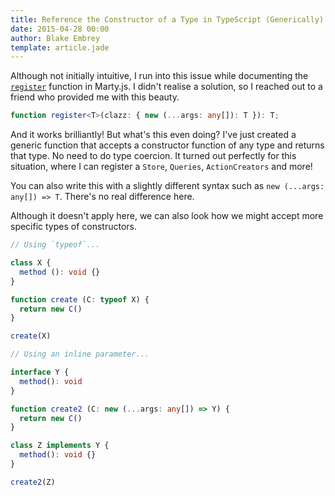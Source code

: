 ```yaml
---
title: Reference the Constructor of a Type in TypeScript (Generically)
date: 2015-04-28 00:00
author: Blake Embrey
template: article.jade
---
```


Although not initially intuitive, I run into this issue while documenting the [`register`](http://martyjs.org/api/registry/index.html#register) function in Marty.js. I didn't realise a solution, so I reached out to a friend who provided me with this beauty.

```ts
function register<T>(clazz: { new (...args: any[]): T }): T;
```

And it works brilliantly! But what's this even doing? I've just created a generic function that accepts a constructor function of any type and returns that type. No need to do type coercion. It turned out perfectly for this situation, where I can register a `Store`, `Queries`, `ActionCreators` and more!

You can also write this with a slightly different syntax such as `new (...args: any[]) => T`. There's no real difference here.

Although it doesn't apply here, we can also look how we might accept more specific types of constructors.

```ts
// Using `typeof`...

class X {
  method (): void {}
}

function create (C: typeof X) {
  return new C()
}

create(X)

// Using an inline parameter...

interface Y {
  method(): void
}

function create2 (C: new (...args: any[]) => Y) {
  return new C()
}

class Z implements Y {
  method(): void {}
}

create2(Z)
```
